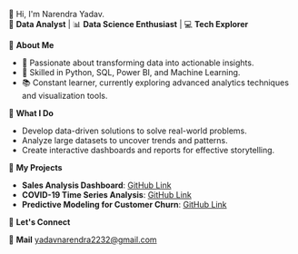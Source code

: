 
 👋 Hi, I'm Narendra Yadav.  
🎯 **Data Analyst** | 📊 **Data Science Enthusiast** | 💻 **Tech Explorer**  

🌟 **About Me**  
- 📌 Passionate about transforming data into actionable insights.  
- 🔧 Skilled in Python, SQL, Power BI, and Machine Learning.  
- 📚 Constant learner, currently exploring advanced analytics techniques and visualization tools.  

🌟 **What I Do**  
- Develop data-driven solutions to solve real-world problems.  
- Analyze large datasets to uncover trends and patterns.  
- Create interactive dashboards and reports for effective storytelling.  

🌟 **My Projects**  
- **Sales Analysis Dashboard**: [GitHub Link](#)  
- **COVID-19 Time Series Analysis**: [GitHub Link](#)  
- **Predictive Modeling for Customer Churn**: [GitHub Link](#)  

🌟 **Let's Connect**  
 
 📧 **Mail** yadavnarendra2232@gmail.com  


